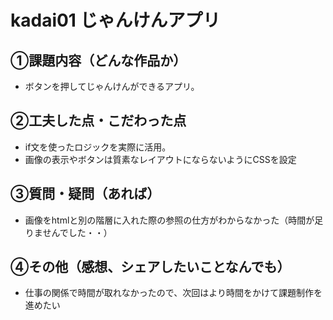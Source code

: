 # kadai01 じゃんけんアプリ

## ①課題内容（どんな作品か）
- ボタンを押してじゃんけんができるアプリ。

## ②工夫した点・こだわった点
- if文を使ったロジックを実際に活用。
- 画像の表示やボタンは質素なレイアウトにならないようにCSSを設定

## ③質問・疑問（あれば）
- 画像をhtmlと別の階層に入れた際の参照の仕方がわからなかった（時間が足りませんでした・・）

## ④その他（感想、シェアしたいことなんでも）
- 仕事の関係で時間が取れなかったので、次回はより時間をかけて課題制作を進めたい
